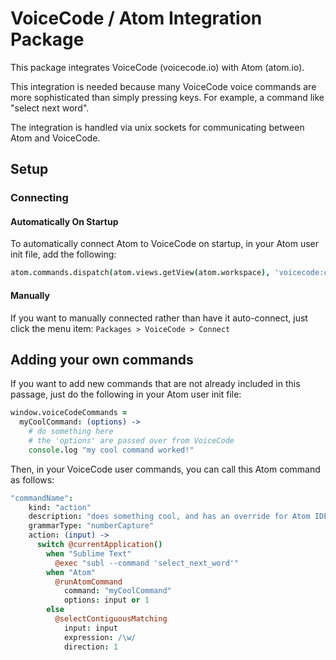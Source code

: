 # VoiceCode / Atom Integration Package

This package integrates VoiceCode (voicecode.io) with Atom (atom.io).

This integration is needed because many VoiceCode voice commands are more sophisticated than simply pressing keys. For example, a command like "select next word".

The integration is handled via unix sockets for communicating between Atom and VoiceCode.

## Setup

### Connecting

#### Automatically On Startup

To automatically connect Atom to VoiceCode on startup, in your Atom user init file, add the following:

```coffeescript
atom.commands.dispatch(atom.views.getView(atom.workspace), 'voicecode:connect')
```

#### Manually

If you want to manually connected rather than have it auto-connect, just click the menu item: `Packages > VoiceCode > Connect`

## Adding your own commands


If you want to add new commands that are not already included in this passage, just do the following in your Atom user init file:

```coffeescript
window.voiceCodeCommands =
  myCoolCommand: (options) ->
    # do something here
    # the 'options' are passed over from VoiceCode
    console.log "my cool command worked!"
```

Then, in your VoiceCode user commands, you can call this Atom command as follows:

```coffeescript
"commandName":
    kind: "action"
    description: "does something cool, and has an override for Atom IDE"
    grammarType: "numberCapture"
    action: (input) ->
      switch @currentApplication()
        when "Sublime Text"
          @exec "subl --command 'select_next_word'"
        when "Atom"
          @runAtomCommand
            command: "myCoolCommand"
            options: input or 1
        else
          @selectContiguousMatching
            input: input
            expression: /\w/
            direction: 1
```
